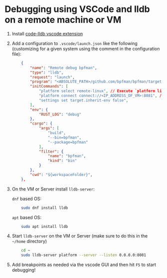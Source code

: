 # Debugging using VSCode and lldb on a remote machine or VM 

1. Install [code-lldb vscode extension](https://marketplace.visualstudio.com/items?itemName=vadimcn.vscode-lldb)
2. Add a configuration to `.vscode/launch.json` like the following (customizing for a given system using the comment in the configuration file):

    ```json
        {
            "name": "Remote debug bpfman",
            "type": "lldb",
            "request": "launch",
            "program": "<ABSOLUTE_PATH>/github.com/bpfman/bpfman/target/debug/bpfman", // Local path to latest debug binary.
            "initCommands": [
                "platform select remote-linux", // Execute `platform list` for a list of available remote platform plugins.
                "platform connect connect://<IP_ADDRESS_OF_VM>:8081", // replace <IP_ADDRESS_OF_VM>
                "settings set target.inherit-env false",
            ],
            "env": {
                "RUST_LOG": "debug"
            },
            "cargo": {
                "args": [
                    "build",
                    "--bin=bpfman",
                    "--package=bpfman"
                ],
                "filter": {
                    "name": "bpfman",
                    "kind": "bin"
                }
            },
            "cwd": "${workspaceFolder}",
        },
    ``` 

3. On the VM or Server install `lldb-server`:

    `dnf` based OS:
    ```bash
        sudo dnf install lldb
    ```

    `apt` based OS:

    ```bash
        sudo apt install lldb
    ```

4. Start `lldb-server` on the VM or Server (make sure to do this in the `~/home` directory)

    ```bash
        cd ~
        sudo lldb-server platform --server --listen 0.0.0.0:8081
    ```

5. Add breakpoints as needed via the vscode GUI and then hit `F5` to start debugging!
